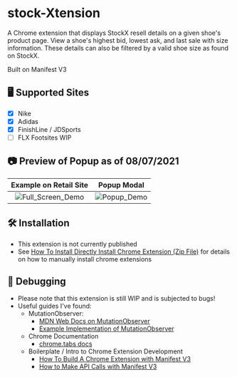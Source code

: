
# stock-Xtension

A Chrome extension that displays StockX resell details on a given shoe's product page. View a shoe's highest bid, lowest ask, and last sale with size information. These details can also be filtered by a valid shoe size as found on StockX.

Built on Manifest V3

## 🖥️ Supported Sites
- [x] Nike
- [x] Adidas
- [x] FinishLine / JDSports
- [ ] FLX Footsites WIP

## 📷 Preview of Popup as of 08/07/2021

Example on Retail Site             |  Popup Modal
:-------------------------:|:-------------------------:
![Full_Screen_Demo](https://i.ibb.co/Bcy0YQx/Preview-Screen-08-07.png)  |  ![Popup_Demo](https://i.ibb.co/vHzj4jv/Preview-08-07.png)

## 🛠️ Installation
* This extension is not currently published
* See [How To Install Directly Install Chrome Extension (Zip File)](https://www.youtube.com/watch?v=vW8W19W_X0I) for details on how to manually install chrome extensions

## 🧰 Debugging
* Please note that this extension is still WIP and is subjected to bugs!
* Useful guides I've found:
    * MutationObserver:
        * [MDN Web Docs on MutationObserver](https://developer.mozilla.org/en-US/docs/Web/API/MutationObserver/observe)
        * [Example Implementation of MutationObserver](https://www.youtube.com/watch?v=ofpJ2cyz2Xg)
    * Chrome Documentation
        * [chrome.tabs docs](https://developer.chrome.com/docs/extensions/reference/tabs/#type-Tab)
    * Boilerplate / Intro to Chrome Extension Development
        * [How To Build A Chrome Extension with Manifest V3](https://www.youtube.com/watch?v=5E94S1J2vBI)
        * [How to Make API Calls with Manifest V3](https://www.youtube.com/watch?v=7Tu2j2pc87I)
